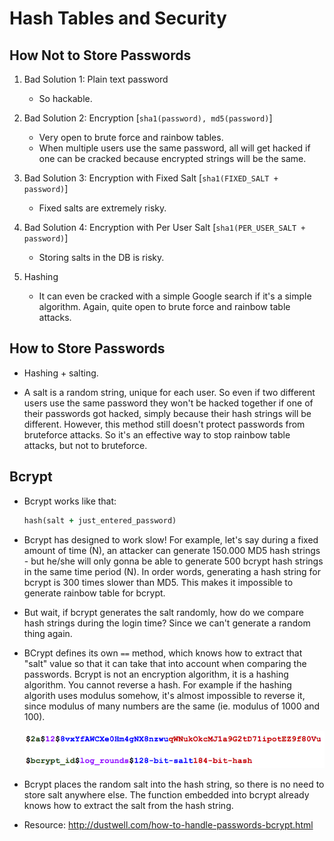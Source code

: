 # Hash Tables and Security

## How Not to Store Passwords

1. Bad Solution 1: Plain text password

    - So hackable.

2. Bad Solution 2: Encryption [`sha1(password), md5(password)`]

    - Very open to brute force and rainbow tables.
    - When multiple users use the same password, all will get hacked if one can be cracked because encrypted strings will be the same.

3. Bad Solution 3: Encryption with Fixed Salt [`sha1(FIXED_SALT + password)`]

    - Fixed salts are extremely risky.

4. Bad Solution 4: Encryption with Per User Salt [`sha1(PER_USER_SALT + password)`]

    - Storing salts in the DB is risky.

5. Hashing

    - It can even be cracked with a simple Google search if it's a simple algorithm. Again, quite open to brute force and rainbow table attacks.

## How to Store Passwords

  - Hashing + salting.

  - A salt is a random string, unique for each user. So even if two different users use the same password they won't be hacked together if one of their passwords got hacked, simply because their hash strings will be different. However, this method still doesn't protect passwords from bruteforce attacks. So it's an effective way to stop rainbow table attacks, but not to bruteforce.

## Bcrypt

- Bcrypt works like that:

    ```ruby
    hash(salt + just_entered_password)
    ```

- Bcrypt has designed to work slow! For example, let's say during a fixed amount of time (N), an attacker can generate 150.000 MD5 hash strings - but he/she will only gonna be able to generate 500 bcrypt hash strings in the same time period (N). In order words, generating a hash string for bcrypt is 300 times slower than MD5. This makes it impossible to generate rainbow table for bcrypt.

- But wait, if bcrypt generates the salt randomly, how do we compare hash strings during the login time? Since we can't generate a random thing again.

- BCrypt defines its own `==` method, which knows how to extract that "salt" value so that it can take that into account when comparing the passwords. Bcrypt is not an encryption algorithm, it is a hashing algorithm. You cannot reverse a hash. For example if the hashing algorith uses modulus somehow, it's almost impossible to reverse it, since modulus of many numbers are the same (ie. modulus of 1000 and 100).

  ![bcrypt](images/bcrypt.png)

- Bcrypt places the random salt into the hash string, so there is no need to store salt anywhere else. The function embedded into bcrypt already knows how to extract the salt from the hash string.

- Resource: http://dustwell.com/how-to-handle-passwords-bcrypt.html

